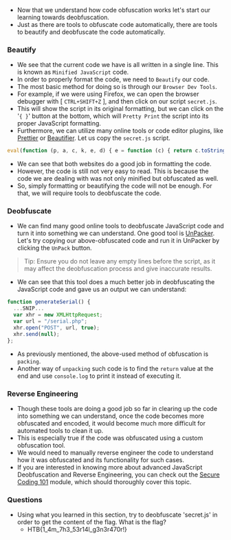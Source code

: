 - Now that we understand how code obfuscation works let's start our learning towards deobfuscation. 
- Just as there are tools to obfuscate code automatically, there are tools to beautify and deobfuscate the code automatically.

### Beautify
- We see that the current code we have is all written in a single line. This is known as `Minified JavaScript` code. 
- In order to properly format the code, we need to `Beautify` our code.
- The most basic method for doing so is through our `Browser Dev Tools`.
- For example, if we were using Firefox, we can open the browser debugger with [ `CTRL+SHIFT+Z` ], and then click on our script `secret.js`. 
- This will show the script in its original formatting, but we can click on the '`{ }`' button at the bottom, which will `Pretty Print` the script into its proper JavaScript formatting.
- Furthermore, we can utilize many online tools or code editor plugins, like [Prettier](https://prettier.io/playground/) or [Beautifier](https://beautifier.io/). Let us copy the `secret.js` script.
```javascript
eval(function (p, a, c, k, e, d) { e = function (c) { return c.toString(36) }; if (!''.replace(/^/, String)) { while (c--) { d[c.toString(a)] = k[c] || c.toString(a) } k = [function (e) { return d[e] }]; e = function () { return '\\w+' }; c = 1 }; while (c--) { if (k[c]) { p = p.replace(new RegExp('\\b' + e(c) + '\\b', 'g'), k[c]) } } return p }('g 4(){0 5="6{7!}";0 1=8 a();0 2="/9.c";1.d("e",2,f);1.b(3)}', 17, 17, 'var|xhr|url|null|generateSerial|flag|HTB|flag|new|serial|XMLHttpRequest|send|php|open|POST|true|function'.split('|'), 0, {}))
```
- We can see that both websites do a good job in formatting the code.
- However, the code is still not very easy to read. This is because the code we are dealing with was not only minified but obfuscated as well.
- So, simply formatting or beautifying the code will not be enough. For that, we will require tools to deobfuscate the code.


### Deobfuscate
- We can find many good online tools to deobfuscate JavaScript code and turn it into something we can understand. One good tool is [UnPacker](https://matthewfl.com/unPacker.html). Let's try copying our above-obfuscated code and run it in UnPacker by clicking the `UnPack` button.

> Tip: Ensure you do not leave any empty lines before the script, as it may affect the deobfuscation process and give inaccurate results.

- We can see that this tool does a much better job in deobfuscating the JavaScript code and gave us an output we can understand:
```javascript
function generateSerial() {
  ...SNIP...
  var xhr = new XMLHttpRequest;
  var url = "/serial.php";
  xhr.open("POST", url, true);
  xhr.send(null);
};
```
- As previously mentioned, the above-used method of obfuscation is `packing`. 
- Another way of `unpacking` such code is to find the `return` value at the end and use `console.log` to print it instead of executing it.

### Reverse Engineering
- Though these tools are doing a good job so far in clearing up the code into something we can understand, once the code becomes more obfuscated and encoded, it would become much more difficult for automated tools to clean it up. 
- This is especially true if the code was obfuscated using a custom obfuscation tool.
- We would need to manually reverse engineer the code to understand how it was obfuscated and its functionality for such cases. 
- If you are interested in knowing more about advanced JavaScript Deobfuscation and Reverse Engineering, you can check out the [Secure Coding 101](https://academy.hackthebox.com/module/details/38) module, which should thoroughly cover this topic.


### Questions
- Using what you learned in this section, try to deobfuscate 'secret.js' in order to get the content of the flag. What is the flag?
	- HTB{1_4m_7h3_53r14l_g3n3r470r!}